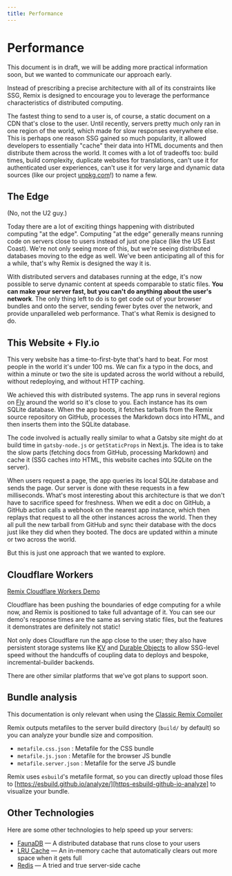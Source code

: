 ```yaml
---
title: Performance
---
```


# Performance

<docs-warning>This document is in draft, we will be adding more practical information soon, but we wanted to communicate our approach early.</docs-warning>

Instead of prescribing a precise architecture with all of its constraints like SSG, Remix is designed to encourage you to leverage the performance characteristics of distributed computing.

The fastest thing to send to a user is, of course, a static document on a CDN that's close to the user. Until recently, servers pretty much only ran in one region of the world, which made for slow responses everywhere else. This is perhaps one reason SSG gained so much popularity, it allowed developers to essentially "cache" their data into HTML documents and then distribute them across the world. It comes with a lot of tradeoffs too: build times, build complexity, duplicate websites for translations, can't use it for authenticated user experiences, can't use it for very large and dynamic data sources (like our project [unpkg.com][unpkg-com]!) to name a few.

## The Edge

(No, not the U2 guy.)

Today there are a lot of exciting things happening with distributed computing "at the edge". Computing "at the edge" generally means running code on servers close to users instead of just one place (like the US East Coast). We're not only seeing more of this, but we're seeing distributed databases moving to the edge as well. We've been anticipating all of this for a while, that's why Remix is designed the way it is.

With distributed servers and databases running at the edge, it's now possible to serve dynamic content at speeds comparable to static files. **You can make your server fast, but you can't do anything about the user's network**. The only thing left to do is to get code out of your browser bundles and onto the server, sending fewer bytes over the network, and provide unparalleled web performance. That's what Remix is designed to do.

## This Website + Fly.io

This very website has a time-to-first-byte that's hard to beat. For most people in the world it's under 100 ms. We can fix a typo in the docs, and within a minute or two the site is updated across the world without a rebuild, without redeploying, and without HTTP caching.

We achieved this with distributed systems. The app runs in several regions on [Fly][fly] around the world so it's close to you. Each instance has its own SQLite database. When the app boots, it fetches tarballs from the Remix source repository on GitHub, processes the Markdown docs into HTML, and then inserts them into the SQLite database.

The code involved is actually really similar to what a Gatsby site might do at build time in `gatsby-node.js` or `getStaticProps` in Next.js. The idea is to take the slow parts (fetching docs from GitHub, processing Markdown) and cache it (SSG caches into HTML, this website caches into SQLite on the server).

When users request a page, the app queries its local SQLite database and sends the page. Our server is done with these requests in a few milliseconds. What's most interesting about this architecture is that we don't have to sacrifice speed for freshness. When we edit a doc on GitHub, a GitHub action calls a webhook on the nearest app instance, which then replays that request to all the other instances across the world. Then they all pull the new tarball from GitHub and sync their database with the docs just like they did when they booted. The docs are updated within a minute or two across the world.

But this is just one approach that we wanted to explore.

## Cloudflare Workers

[Remix Cloudflare Workers Demo][remix-cloudflare-workers-demo]

Cloudflare has been pushing the boundaries of edge computing for a while now, and Remix is positioned to take full advantage of it. You can see our demo's response times are the same as serving static files, but the features it demonstrates are definitely not static!

Not only does Cloudflare run the app close to the user; they also have persistent storage systems like [KV][kv] and [Durable Objects][durable-objects] to allow SSG-level speed without the handcuffs of coupling data to deploys and bespoke, incremental-builder backends.

There are other similar platforms that we've got plans to support soon.

## Bundle analysis

<docs-warning>This documentation is only relevant when using the [Classic Remix Compiler][classic-remix-compiler]</docs-warning>

Remix outputs metafiles to the server build directory (`build/` by default) so you can analyze your bundle size and composition.

- `metafile.css.json` : Metafile for the CSS bundle
- `metafile.js.json` : Metafile for the browser JS bundle
- `metafile.server.json` : Metafile for the serve JS bundle

Remix uses `esbuild`'s metafile format, so you can directly upload those files to [https://esbuild.github.io/analyze/][https-esbuild-github-io-analyze] to visualize your bundle.

## Other Technologies

Here are some other technologies to help speed up your servers:

- [FaunaDB][fauna-db] — A distributed database that runs close to your users
- [LRU Cache][lru-cache] — An in-memory cache that automatically clears out more space when it gets full
- [Redis][redis] — A tried and true server-side cache

[unpkg-com]: https://unpkg.com
[fly]: https://fly.io
[remix-cloudflare-workers-demo]: https://remix-cloudflare-demo.jacob-ebey.workers.dev
[kv]: https://developers.cloudflare.com/workers/learning/how-kv-works
[durable-objects]: https://blog.cloudflare.com/introducing-workers-durable-objects
[fauna-db]: https://fauna.com
[lru-cache]: https://www.npmjs.com/package/lru-cache
[redis]: https://www.npmjs.com/package/redis
[https-esbuild-github-io-analyze]: https://esbuild.github.io/analyze
[classic-remix-compiler]: ./vite#classic-remix-compiler-vs-remix-vite
